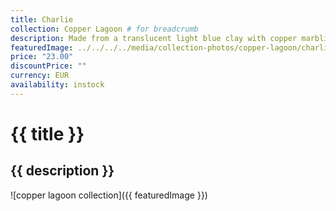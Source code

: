 ```yaml
---
title: Charlie
collection: Copper Lagoon # for breadcrumb
description: Made from a translucent light blue clay with copper marbling and rose gold chains &amp; studs, these teardrop shaped babes are absolutely adorable, especially for those with a short haircut!
featuredImage: ../../../../media/collection-photos/copper-lagoon/charlie/goldenscar-featured1.jpg
price: "23.00"
discountPrice: ""
currency: EUR
availability: instock
---
```

# {{ title }}

## {{ description }}

![copper lagoon collection]({{ featuredImage }})
